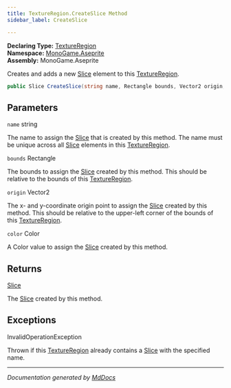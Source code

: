 ```yaml
---
title: TextureRegion.CreateSlice Method
sidebar_label: CreateSlice

---
```


**Declaring Type:** [TextureRegion](../)  
**Namespace:** [MonoGame.Aseprite](../../)  
**Assembly:** MonoGame.Aseprite

Creates and adds a new [Slice](../../Slice/) element to this [TextureRegion](../).

```csharp
public Slice CreateSlice(string name, Rectangle bounds, Vector2 origin, Color color);
```

## Parameters

`name`  string

The name to assign the [Slice](../../Slice/) that is created by this method.  The name must be unique across all [Slice](../../Slice/) elements in this [TextureRegion](../).

`bounds`  Rectangle

The bounds to assign the [Slice](../../Slice/) created by this method.  This should be relative to the bounds of this [TextureRegion](../).

`origin`  Vector2

The x\- and y\-coordinate origin point to assign the [Slice](../../Slice/) created by this method. This should be relative to the upper\-left corner of the bounds of this [TextureRegion](../).

`color`  Color

A Color value to assign the [Slice](../../Slice/) created by this method.

## Returns

[Slice](../../Slice/)

The [Slice](../../Slice/) created by this method.

## Exceptions

InvalidOperationException

Thrown if this [TextureRegion](../) already contains a [Slice](../../Slice/) with the specified name.

___

*Documentation generated by [MdDocs](https://github.com/ap0llo/mddocs)*
